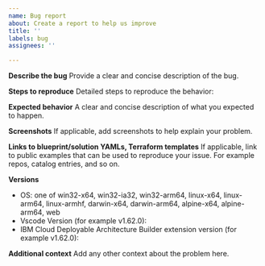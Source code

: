 ```yaml
---
name: Bug report
about: Create a report to help us improve
title: ''
labels: bug
assignees: ''

---
```


**Describe the bug**
Provide a clear and concise description of the bug.

**Steps to reproduce**
Detailed steps to reproduce the behavior:

**Expected behavior**
A clear and concise description of what you expected to happen.

**Screenshots**
If applicable, add screenshots to help explain your problem.

**Links to blueprint/solution YAMLs, Terraform templates**
If applicable, link to public examples that can be used to reproduce your issue. For example repos, catalog entries, and so on.

**Versions**
 - OS: one of win32-x64, win32-ia32, win32-arm64, linux-x64, linux-arm64, linux-armhf, darwin-x64, darwin-arm64, alpine-x64, alpine-arm64, web
 - Vscode Version (for example v1.62.0):
 - IBM Cloud Deployable Architecture Builder extension version (for example v1.62.0):

**Additional context**
Add any other context about the problem here.
